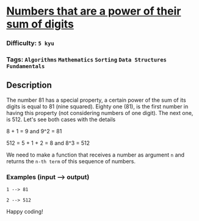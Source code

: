 # [Numbers that are a power of their sum of digits](https://www.codewars.com/kata/55f4e56315a375c1ed000159)

### Difficulty: `5 kyu`

### Tags: `Algorithms` `Mathematics` `Sorting` `Data Structures` `Fundamentals`

## Description

The number 81 has a special property, a certain power of the sum of its digits is equal to 81 (nine squared). Eighty one (81), is the first number in having this property (not considering numbers of one digit). The next one, is 512. Let's see both cases with the details

8 + 1 = 9 and 9^2 = 81

512 = 5 + 1 + 2 = 8 and 8^3 = 512

We need to make a function that receives a number as argument `n` and returns the `n-th term` of this sequence of numbers.

### Examples (input --> output)

```
1 --> 81

2 --> 512
```

Happy coding!